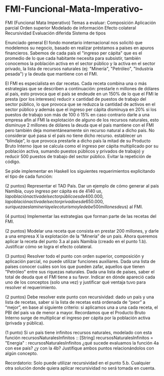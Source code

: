 # FMI-Funcional-Mata-Imperativo-
FMI (Funcional Mata Imperativo)
Temas a evaluar:
Composición
Aplicación parcial
Orden superior
Modelado de información
Efecto colateral
Recursividad
Evaluación diferida
Sistema de tipos

Enunciado general
El fondo monetario internacional nos solicitó que modelemos su negocio, basado en realizar préstamos a países en apuros financieros. Sabemos de cada país el "ingreso per cápita" que es el promedio de lo que cada habitante necesita para subsistir, también conocemos la población activa en el sector público y la activa en el sector privado, la lista de recursos naturales (ej: "Minería", "Petróleo", "Industria pesada") y la deuda que mantiene con el FMI.

El FMI es especialista en dar recetas. Cada receta combina una o más estrategias que se describen a continuación:
prestarle n millones de dólares al país, esto provoca que el país se endeude en un 150% de lo que el FMI le presta (por los intereses)
reducir x cantidad de puestos de trabajo del sector público, lo que provoca que se reduzca la cantidad de activos en el sector público y además que el ingreso per cápita disminuya en 20% si los puestos de trabajo son más de 100 ó 15% en caso contrario
darle a una empresa afín al FMI la explotación de alguno de los recursos naturales, esto disminuye 2 millones de dólares la deuda que el país mantiene con el FMI pero también deja momentáneamente sin recurso natural a dicho país. No considerar qué pasa si el país no tiene dicho recurso.
establecer un “blindaje”, lo que provoca prestarle a dicho país la mitad de su Producto Bruto Interno (que se calcula como el ingreso per cápita multiplicado por su población activa, sumando puestos públicos y privados de trabajo) y reducir 500 puestos de trabajo del sector público. Evitar la repetición de código.

Se pide implementar en Haskell los siguientes requerimientos explicitando el tipo de cada función:

(2 puntos)
Representar el TAD País.
Dar un ejemplo de cómo generar al país Namibia, cuyo ingreso per cápita es de 4140 u$s, la población activa del sector público es de 400.000, la población activa del sector privado es de 650.000, su riqueza es la minería y el ecoturismo y le debe 50 (millones de u$s) al FMI.

(4 puntos) Implementar las estrategias que forman parte de las recetas del FMI. 

(2 puntos)
Modelar una receta que consista en prestar 200 millones, y darle a una empresa X la explotación de la “Minería” de un país.
Ahora queremos aplicar la receta del punto 3.a al país Namibia (creado en el punto 1.b). Justificar cómo se logra el efecto colateral.

(3 puntos) Resolver todo el punto con orden superior, composición y aplicación parcial, no puede utilizar funciones auxiliares.
Dada una lista de países conocer cuáles son los que pueden zafar, aquellos que tienen "Petróleo" entre sus riquezas naturales.
Dada una lista de países, saber el total de deuda que el FMI tiene a su favor.
Indicar en dónde apareció cada uno de los conceptos (solo una vez) y justificar qué ventaja tuvo para resolver el requerimiento.

(2 puntos) Debe resolver este punto con recursividad: dado un país y una lista de recetas, saber si la lista de recetas está ordenada de “peor” a “mejor”, en base al siguiente criterio: si aplicamos una a una cada receta, el PBI del país va de menor a mayor. Recordamos que el Producto Bruto Interno surge de multiplicar el ingreso per cápita por la población activa (privada y pública). 

(1 punto) Si un país tiene infinitos recursos naturales, modelado con esta función
recursosNaturalesInfinitos :: [String]
recursosNaturalesInfinitos = "Energia" : recursosNaturalesInfinitos
¿qué sucede evaluamos la función 4a con ese país? 
¿y con la 4b?
Justifique ambos puntos relacionándolos con algún concepto.


Recordatorio: Solo puede utilizar recursividad en el punto 5.b. Cualquier otra solución donde quiera aplicar recursividad no será tomada en cuenta.




